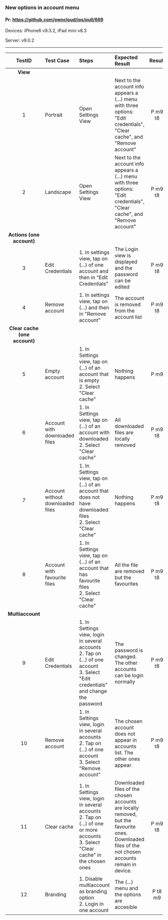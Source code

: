 ###  New options in account menu

#### Pr: https://github.com/owncloud/ios/pull/669

Devices: iPhone6 v9.3.2, iPad mini v8.3

Server: v9.0.2

---

 
| TestID | Test Case | Steps | Expected Result | Result | Related Comment |
| :----: | :-------- | :---- | :-------------- | :----: | :-------------- |
|**View**||||||
| 1 | Portrait  |  Open Settings View  |  Next to the account info appears a (...) menu with three options: "Edit credentials", "Clear cache", and "Remove account" | P m9 t8 |  |
| 2 | Landscape  |  Open Settings View |  Next to the account info appears a (...) menu with three options: "Edit credentials", "Clear cache", and "Remove account" | P m9 t8| SOLVED: Menu displaced |
|**Actions (one account)**||||||
| 3 |Edit Credentials| 1. In settings view, tap on (...) of one account and then in "Edit Credentials"|The Login view is displayed and the password can be edited | P m9  t8 |SOLVED: "Edit credentials" does not work in iPad|
| 4 |Remove account|1. In settings view, tap on (...) and then in "Remove account"| The account is removed from the account list| P m9 t8||
|**Clear cache (one account)**||||||
| 5 |Empty account|1. In Settings view, tap on (...) of an account that is empty<br>2. Select "Clear cache"| Nothing happens| P m9 | |
| 6 |Account with downloaded files|1. In Settings view, tap on (...) of an account with downloaded<br>2. Select "Clear cache"| All downloaded files are locally removed| P m9 t8| |
| 7 |Account without downloaded files|1. In Settings view, tap on (...) of an account that does not have downloaded files<br>2. Select "Clear cache"| Nothing happens| P m9 t8| |
| 8 |Account with favourite files|1. In Settings view, tap on (...) of an account that has favourite files<br>2. Select "Clear cache"| All the file are removed but the favourites| P m9 t8| |
|**Multiaccount**||||||
| 9 |Edit Credentials|1. In Settings view, login in several accounts<br> 2. Tap on (...) of one account<br>3. Select "Edit credentials" and change the password| The password is changed. The other accounts can be login normally| P m9 t8| SOLVED: "Edit credentials" does not work in iPad|
| 10 |Remove account|1. In Settings view, login in several accounts<br> 2. Tap on (...) of one account<br>3. Select "Remove account"| The chosen account does not appear in accounts list. The other ones appear.| P m9 t8| |
| 11 |Clear cache|1. In Settings view, login in several accounts<br> 2. Tap on (...) of one or more accounts<br>3. Select "Clear cache" in the chosen ones| Downloaded files of the chosen accounts are locally removed, but the favourite ones. Downloaded files of the not chosen accounts remain in device.| P m9 t8| SOLVED: If the amount of files is huge, the app freezes|
| 12 |Branding |1. Disable multiaccount as branding option<br>2. Login in one account| The (...) menu and the options are accesible | P t8 m9 | |